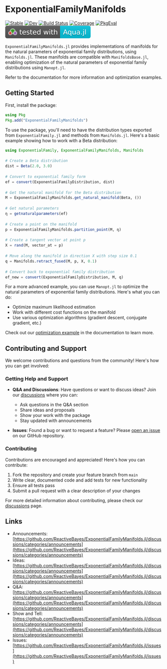 # ExponentialFamilyManifolds

[![Stable](https://img.shields.io/badge/docs-stable-blue.svg)](https://ReactiveBayes.github.io/ExponentialFamilyManifolds.jl/stable/)
[![Dev](https://img.shields.io/badge/docs-dev-blue.svg)](https://ReactiveBayes.github.io/ExponentialFamilyManifolds.jl/dev/)
[![Build Status](https://github.com/ReactiveBayes/ExponentialFamilyManifolds.jl/actions/workflows/CI.yml/badge.svg?branch=main)](https://github.com/ReactiveBayes/ExponentialFamilyManifolds.jl/actions/workflows/CI.yml?query=branch%3Amain)
[![Coverage](https://codecov.io/gh/ReactiveBayes/ExponentialFamilyManifolds.jl/branch/main/graph/badge.svg)](https://codecov.io/gh/ReactiveBayes/ExponentialFamilyManifolds.jl)
[![PkgEval](https://JuliaCI.github.io/NanosoldierReports/pkgeval_badges/E/ExponentialFamilyManifolds.svg)](https://JuliaCI.github.io/NanosoldierReports/pkgeval_badges/E/ExponentialFamilyManifolds.html)
[![Aqua](https://raw.githubusercontent.com/JuliaTesting/Aqua.jl/master/badge.svg)](https://github.com/JuliaTesting/Aqua.jl)

`ExponentialFamilyManifolds.jl` provides implementations of manifolds for the natural parameters of exponential family distributions, using `Manifolds.jl`. These manifolds are compatible with `ManifoldsBase.jl`, enabling optimization of the natural parameters of exponential family distributions using `Manopt.jl`.

Refer to the documentation for more information and optimization examples.

## Getting Started

First, install the package:

```julia
using Pkg
Pkg.add("ExponentialFamilyManifolds")
```

To use the package, you'll need to have the distribution types exported from `ExponentialFamily.jl` and methods from `Manifolds.jl`. Here's a basic example showing how to work with a Beta distribution:

```julia
using ExponentialFamily, ExponentialFamilyManifolds, Manifolds

# Create a Beta distribution
dist = Beta(2.0, 3.0)

# Convert to exponential family form
ef = convert(ExponentialFamilyDistribution, dist)

# Get the natural manifold for the Beta distribution
M = ExponentialFamilyManifolds.get_natural_manifold(Beta, ())

# Get natural parameters
η = getnaturalparameters(ef)

# Create a point on the manifold
p = ExponentialFamilyManifolds.partition_point(M, η)

# Create a tangent vector at point p
X = rand(M, vector_at = p)

# Move along the manifold in direction X with step size 0.1
q = Manifolds.retract_fused(M, p, X, 0.1)

# Convert back to exponential family distribution
ef_new = convert(ExponentialFamilyDistribution, M, q)
```

For a more advanced example, you can use `Manopt.jl` to optimize the natural parameters of exponential family distributions. Here's what you can do:

- Optimize maximum likelihood estimation
- Work with different cost functions on the manifold
- Use various optimization algorithms (gradient descent, conjugate gradient, etc.)

Check out our [optimization example](https://reactivebayes.github.io/ExponentialFamilyManifolds.jl/dev/#Optimization-example) in the documentation to learn more.

## Contributing and Support

We welcome contributions and questions from the community! Here's how you can get involved:

### Getting Help and Support

- **Q&A and Discussions**: Have questions or want to discuss ideas? Join our [discussions](https://github.com/ReactiveBayes/ExponentialFamilyManifolds.jl/discussions/categories/announcements) where you can:
  - Ask questions in the Q&A section
  - Share ideas and proposals
  - Show your work with the package
  - Stay updated with announcements

- **Issues**: Found a bug or want to request a feature? Please [open an issue](https://github.com/ReactiveBayes/ExponentialFamilyManifolds.jl/issues) on our GitHub repository.

### Contributing

Contributions are encouraged and appreciated! Here's how you can contribute:

1. Fork the repository and create your feature branch from `main`
2. Write clear, documented code and add tests for new functionality
3. Ensure all tests pass
4. Submit a pull request with a clear description of your changes

For more detailed information about contributing, please check our [discussions](https://github.com/ReactiveBayes/ExponentialFamilyManifolds.jl/discussions) page.

## Links

- Announcements: [https://github.com/ReactiveBayes/ExponentialFamilyManifolds.jl/discussions/categories/announcements](https://github.com/ReactiveBayes/ExponentialFamilyManifolds.jl/discussions/categories/announcements)
- Ideas: [https://github.com/ReactiveBayes/ExponentialFamilyManifolds.jl/discussions/categories/announcements](https://github.com/ReactiveBayes/ExponentialFamilyManifolds.jl/discussions/categories/announcements)
- Q&A: [https://github.com/ReactiveBayes/ExponentialFamilyManifolds.jl/discussions/categories/announcements](https://github.com/ReactiveBayes/ExponentialFamilyManifolds.jl/discussions/categories/announcements)
- Show and Tell: [https://github.com/ReactiveBayes/ExponentialFamilyManifolds.jl/discussions/categories/announcements](https://github.com/ReactiveBayes/ExponentialFamilyManifolds.jl/discussions/categories/announcements)
- Issues: [https://github.com/ReactiveBayes/ExponentialFamilyManifolds.jl/issues](https://github.com/ReactiveBayes/ExponentialFamilyManifolds.jl/issues)